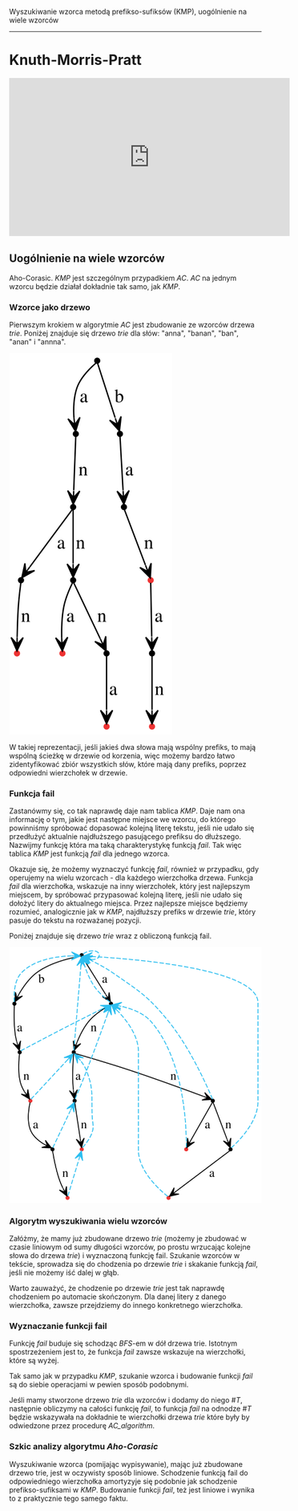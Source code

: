 Wyszukiwanie wzorca metodą prefikso-sufiksów (KMP), uogólnienie na wiele wzorców

---

# Knuth-Morris-Pratt
<iframe width="560" height="315" src="https://www.youtube.com/embed/2ogqPWJSftE" frameborder="0" allowfullscreen></iframe>

## Uogólnienie na wiele wzorców
Aho-Corasic. *KMP* jest szczególnym przypadkiem *AC*. *AC* na jednym wzorcu będzie działał dokładnie tak samo, jak *KMP*.

### Wzorce jako drzewo
Pierwszym krokiem w algorytmie *AC* jest zbudowanie ze wzorców drzewa *trie*. Poniżej znajduje się drzewo *trie* dla słów: "anna", "banan", "ban", "anan" i "annna".

![Drzewo trie](../../resources/II.3.1-trie.svg)

W takiej reprezentacji, jeśli jakieś dwa słowa mają wspólny prefiks, to mają wspólną ścieżkę w drzewie od korzenia, więc możemy bardzo łatwo zidentyfikować zbiór wszystkich słów, które mają dany prefiks, poprzez odpowiedni wierzchołek w drzewie.

### Funkcja fail
Zastanówmy się, co tak naprawdę daje nam tablica *KMP*. Daje nam ona informację o tym, jakie jest następne miejsce we wzorcu, do którego powinniśmy spróbować dopasować kolejną literę tekstu, jeśli nie udało się przedłużyć aktualnie najdłuższego pasującego prefiksu do dłuższego. Nazwijmy funkcję która ma taką charakterystykę funkcją *fail*. Tak więc tablica *KMP* jest funkcją *fail* dla jednego wzorca.

Okazuje się, że możemy wyznaczyć funkcję *fail*, również w przypadku, gdy operujemy na wielu wzorcach - dla każdego wierzchołka drzewa. Funkcja *fail* dla wierzchołka, wskazuje na inny wierzchołek, który jest najlepszym miejscem, by spróbować przypasować kolejną literę, jeśli nie udało się dołożyć litery do aktualnego miejsca. Przez najlepsze miejsce będziemy rozumieć, analogicznie jak w *KMP*, najdłuższy prefiks w drzewie *trie*, który pasuje do tekstu na rozważanej pozycji.

Poniżej znajduje się drzewo *trie* wraz z obliczoną funkcją fail.

![Drzewo trie z fail](../../resources/II.3.1-trie-fail.svg)

### Algorytm wyszukiwania wielu wzorców
Załóżmy, że mamy już zbudowane drzewo *trie* (możemy je zbudować w czasie liniowym od sumy długości wzorców, po prostu wrzucając kolejne słowa do drzewa *trie*) i wyznaczoną funkcję fail. Szukanie wzorców w tekście, sprowadza się do chodzenia po drzewie *trie* i skakanie funkcją *fail*, jeśli nie możemy iść dalej w głąb.

Warto zauważyć, że chodzenie po drzewie *trie* jest tak naprawdę chodzeniem po automacie skończonym. Dla danej litery z danego wierzchołka, zawsze przejdziemy do innego konkretnego wierzchołka.

### Wyznaczanie funkcji fail
Funkcję *fail* buduje się schodząc *BFS*-em w dół drzewa trie. Istotnym spostrzeżeniem jest to, że funkcja *fail* zawsze wskazuje na wierzchołki, które są wyżej.

Tak samo jak w przypadku *KMP*, szukanie wzorca i budowanie funkcji *fail* są do siebie operacjami w pewien sposób podobnymi.

Jeśli mamy stworzone drzewo *trie* dla wzorców i dodamy do niego $\#T$, następnie obliczymy na całości funkcję *fail*, to funkcja *fail* na odnodze $\#T$ będzie wskazywała na dokładnie te wierzchołki drzewa *trie* które były by odwiedzone przez procedurę *AC_algorithm*.

### Szkic analizy algorytmu *Aho-Corasic*
Wyszukiwanie wzorca (pomijając wypisywanie), mając już zbudowane drzewo trie, jest w oczywisty sposób liniowe. Schodzenie funkcją fail do odpowiedniego wierzchołka amortyzyje się podobnie jak schodzenie prefikso-sufiksami w *KMP*. Budowanie funkcji *fail*, też jest liniowe i wynika to z praktycznie tego samego faktu.
